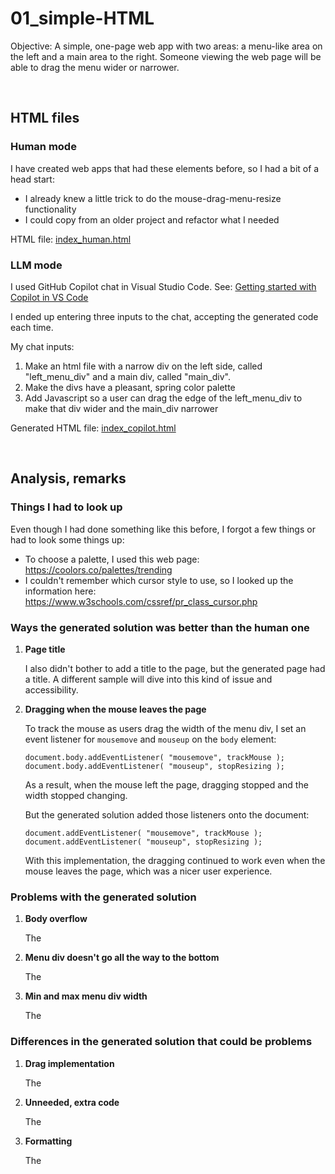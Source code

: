 # 01_simple-HTML

Objective: A simple, one-page web app with two areas: a menu-like area on the left and a main area to the right. Someone viewing the web page will be able to drag the menu wider or narrower.

<p>&nbsp;</p>


## HTML files

### Human mode
I have created web apps that had these elements before, so I had a bit of a head start:
- I already knew a little trick to do the mouse-drag-menu-resize functionality
- I could copy from an older project and refactor what I needed

HTML file: [index_human.html](index_human.html)

### LLM mode
I used GitHub Copilot chat in Visual Studio Code.  See: [Getting started with Copilot in VS Code](https://code.visualstudio.com/docs/copilot/getting-started)

I ended up entering three inputs to the chat, accepting the generated code each time.

My chat inputs:
1. Make an html file with a narrow div on the left side, called "left_menu_div" and a main div, called "main_div".
2. Make the divs have a pleasant, spring color palette
3. Add Javascript so a user can drag the edge of the left_menu_div to make that div wider and the main_div narrower

Generated HTML file: [index_copilot.html](index_copilot.html)

<p>&nbsp;</p>


## Analysis, remarks

### Things I had to look up
Even though I had done something like this before, I forgot a few things or had to look some things up:
- To choose a palette, I used this web page: https://coolors.co/palettes/trending
- I couldn't remember which cursor style to use, so I looked up the information here: https://www.w3schools.com/cssref/pr_class_cursor.php

### Ways the generated solution was better than the human one

1. **Page title**

   I also didn't bother to add a title to the page, but the generated page had a title.  A different sample will dive into this kind of issue and accessibility.

2. **Dragging when the mouse leaves the page**

   To track the mouse as users drag the width of the menu div, I set an event listener for `mousemove` and `mouseup` on the `body` element:
   ```
   document.body.addEventListener( "mousemove", trackMouse );
   document.body.addEventListener( "mouseup", stopResizing );
   ```
   As a result, when the mouse left the page, dragging stopped and the width stopped changing.
  
   But the generated solution added those listeners onto the document:
   ```
   document.addEventListener( "mousemove", trackMouse );
   document.addEventListener( "mouseup", stopResizing );
   ```
   With this implementation, the dragging continued to work even when the mouse leaves the page, which was a nicer user experience.

### Problems with the generated solution

1. **Body overflow**

   The

2. **Menu div doesn't go all the way to the bottom**

   The 

3. **Min and max menu div width**
   
   The 

### Differences in the generated solution that could be problems

1. **Drag implementation**

   The

2. **Unneeded, extra code**
   
   The

3. **Formatting**

   The



